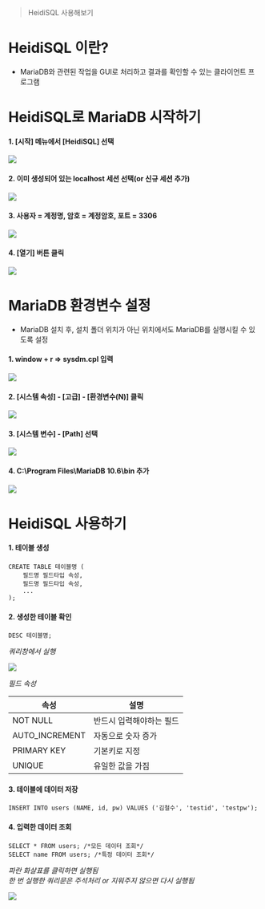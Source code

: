 > HeidiSQL 사용해보기



# HeidiSQL 이란?

* MariaDB와 관련된 작업을 GUI로 처리하고 결과를 확인할 수 있는 클라이언트 프로그램



# HeidiSQL로 MariaDB 시작하기

#### 1. [시작] 메뉴에서 [HeidiSQL] 선택

![](C:\Users\User\AppData\Roaming\Typora\typora-user-images\image-20210825152841472.png)

#### 2. 이미 생성되어 있는 localhost 세션 선택(or 신규 세션 추가)

![](C:\Users\User\AppData\Roaming\Typora\typora-user-images\image-20210825152911797.png)

#### 3. 사용자 = 계정명, 암호 = 계정암호, 포트 = 3306

![](C:\Users\User\AppData\Roaming\Typora\typora-user-images\image-20210825152943433.png)

####  4. [열기] 버튼 클릭

![](C:\Users\User\AppData\Roaming\Typora\typora-user-images\image-20210825153037601.png)



# MariaDB 환경변수 설정

* MariaDB 설치 후, 설치 폴더 위치가 아닌 위치에서도 MariaDB를 실행시킬 수 있도록 설정



#### 1. window + r => sysdm.cpl 입력

![](C:\Users\User\AppData\Roaming\Typora\typora-user-images\image-20210825153654613.png)

#### 2. [시스템 속성] - [고급] - [환경변수(N)] 클릭

![](C:\Users\User\AppData\Roaming\Typora\typora-user-images\image-20210825153808170.png)

#### 3. [시스템 변수] - [Path] 선택

![](C:\Users\User\AppData\Roaming\Typora\typora-user-images\image-20210825154038197.png)

#### 4. C:\Program Files\MariaDB 10.6\bin 추가

![](C:\Users\User\AppData\Roaming\Typora\typora-user-images\image-20210825154112994.png)



# HeidiSQL 사용하기

#### 1. 테이블 생성

```
CREATE TABLE 테이블명 (
	필드명 필드타입 속성,
	필드명 필드타입 속성,
	...
);
```



#### 2. 생성한 테이블 확인

```
DESC 테이블명;
```



*쿼리창에서 실행*

![](C:\Users\User\AppData\Roaming\Typora\typora-user-images\image-20210825155245371.png)



*필드 속성*

| 속성           | 설명                     |
| -------------- | ------------------------ |
| NOT NULL       | 반드시 입력해야하는 필드 |
| AUTO_INCREMENT | 자동으로 숫자 증가       |
| PRIMARY KEY    | 기본키로 지정            |
| UNIQUE         | 유일한 값을 가짐         |



#### 3. 테이블에 데이터 저장

```
INSERT INTO users (NAME, id, pw) VALUES ('김철수', 'testid', 'testpw');
```



#### 4. 입력한 데이터 조회

```
SELECT * FROM users; /*모든 데이터 조회*/
SELECT name FROM users; /*특정 데이터 조회*/
```



*파란 화살표를 클릭하면 실행됨<br>한 번 실행한 쿼리문은 주석처리 or 지워주지 않으면 다시 실행됨*

![](C:\Users\User\AppData\Roaming\Typora\typora-user-images\image-20210825160253789.png)